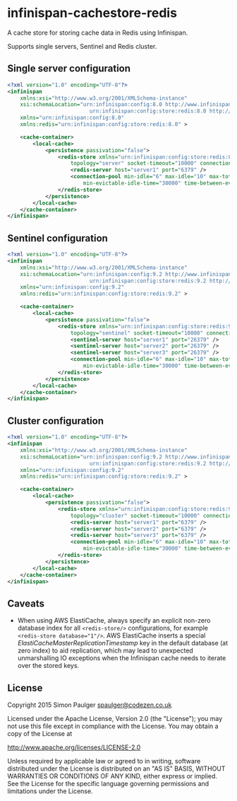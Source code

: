 
# infinispan-cachestore-redis

A cache store for storing cache data in Redis using Infinispan.

Supports single servers, Sentinel and Redis cluster.

## Single server configuration

```xml
<?xml version="1.0" encoding="UTF-8"?>
<infinispan
    xmlns:xsi="http://www.w3.org/2001/XMLSchema-instance"
    xsi:schemaLocation="urn:infinispan:config:8.0 http://www.infinispan.org/schemas/infinispan-config-8.0.xsd
                          urn:infinispan:config:store:redis:8.0 http://www.infinispan.org/schemas/infinispan-cachestore-redis-config-8.0.xsd"
    xmlns="urn:infinispan:config:8.0"
    xmlns:redis="urn:infinispan:config:store:redis:8.0" >

    <cache-container>
        <local-cache>
            <persistence passivation="false">
                <redis-store xmlns="urn:infinispan:config:store:redis:8.0"
                    topology="server" socket-timeout="10000" connection-timeout="10000">
                    <redis-server host="server1" port="6379" />
                    <connection-pool min-idle="6" max-idle="10" max-total="20"
                        min-evictable-idle-time="30000" time-between-eviction-runs="30000" />
                </redis-store>
            </persistence>
        </local-cache>
    </cache-container>
</infinispan>
```

## Sentinel configuration

```xml
<?xml version="1.0" encoding="UTF-8"?>
<infinispan
    xmlns:xsi="http://www.w3.org/2001/XMLSchema-instance"
    xsi:schemaLocation="urn:infinispan:config:9.2 http://www.infinispan.org/schemas/infinispan-config-9.2.xsd
                          urn:infinispan:config:store:redis:9.2 http://www.infinispan.org/schemas/infinispan-cachestore-redis-config-9.2.xsd"
    xmlns="urn:infinispan:config:9.2"
    xmlns:redis="urn:infinispan:config:store:redis:9.2" >

    <cache-container>
        <local-cache>
            <persistence passivation="false">
                <redis-store xmlns="urn:infinispan:config:store:redis:9.2"
                    topology="sentinel" socket-timeout="10000" connection-timeout="10000" master-name="mymaster">
                    <sentinel-server host="server1" port="26379" />
                    <sentinel-server host="server2" port="26379" />
                    <sentinel-server host="server3" port="26379" />
                    <connection-pool min-idle="6" max-idle="10" max-total="20"
                        min-evictable-idle-time="30000" time-between-eviction-runs="30000" />
                </redis-store>
            </persistence>
        </local-cache>
    </cache-container>
</infinispan>
```

## Cluster configuration

```xml
<?xml version="1.0" encoding="UTF-8"?>
<infinispan
    xmlns:xsi="http://www.w3.org/2001/XMLSchema-instance"
    xsi:schemaLocation="urn:infinispan:config:9.2 http://www.infinispan.org/schemas/infinispan-config-9.2.xsd
                          urn:infinispan:config:store:redis:9.2 http://www.infinispan.org/schemas/infinispan-cachestore-redis-config-9.2.xsd"
    xmlns="urn:infinispan:config:9.2"
    xmlns:redis="urn:infinispan:config:store:redis:9.2" >

    <cache-container>
        <local-cache>
            <persistence passivation="false">
                <redis-store xmlns="urn:infinispan:config:store:redis:9.2"
                    topology="cluster" socket-timeout="10000" connection-timeout="10000">
                    <redis-server host="server1" port="6379" />
                    <redis-server host="server2" port="6379" />
                    <redis-server host="server3" port="6379" />
                    <connection-pool min-idle="6" max-idle="10" max-total="20"
                        min-evictable-idle-time="30000" time-between-eviction-runs="30000" />
                </redis-store>
            </persistence>
        </local-cache>
    </cache-container>
</infinispan>
```

## Caveats

* When using AWS ElastiCache, always specify an explicit non-zero database index for all `<redis-store/>` configurations, for example `<redis-store database="1"/>`. AWS ElastiCache inserts a special *ElastiCacheMasterReplicationTimestamp* key in the default database (at zero index) to aid replication, which may lead to unexpected unmarshalling IO exceptions when the Infinispan cache needs to iterate over the stored keys.


## License

Copyright 2015 Simon Paulger <spaulger@codezen.co.uk>

Licensed under the Apache License, Version 2.0 (the "License");
you may not use this file except in compliance with the License.
You may obtain a copy of the License at

http://www.apache.org/licenses/LICENSE-2.0

Unless required by applicable law or agreed to in writing, software
distributed under the License is distributed on an "AS IS" BASIS,
WITHOUT WARRANTIES OR CONDITIONS OF ANY KIND, either express or implied.
See the License for the specific language governing permissions and
limitations under the License.
